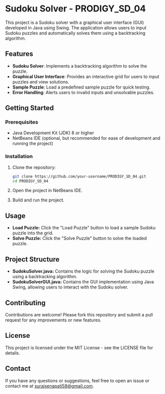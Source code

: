 # Sudoku Solver - PRODIGY_SD_04

This project is a Sudoku solver with a graphical user interface (GUI) developed in Java using Swing. The application allows users to input Sudoku puzzles and automatically solves them using a backtracking algorithm.

## Features

- **Sudoku Solver**: Implements a backtracking algorithm to solve the puzzle.
- **Graphical User Interface**: Provides an interactive grid for users to input puzzles and view solutions.
- **Sample Puzzle**: Load a predefined sample puzzle for quick testing.
- **Error Handling**: Alerts users to invalid inputs and unsolvable puzzles.

## Getting Started

### Prerequisites

- Java Development Kit (JDK) 8 or higher
- NetBeans IDE (optional, but recommended for ease of development and running the project)

### Installation

1. Clone the repository:

   ```bash
   git clone https://github.com/your-username/PRODIGY_SD_04.git
   cd PRODIGY_SD_04
2. Open the project in NetBeans IDE.

3. Build and run the project.

## Usage

- **Load Puzzle:** Click the "Load Puzzle" button to load a sample Sudoku puzzle into the grid.
- **Solve Puzzle:** Click the "Solve Puzzle" button to solve the loaded puzzle.

## Project Structure

- **SudokuSolver.java:** Contains the logic for solving the Sudoku puzzle using a backtracking algorithm.
- **SudokuSolverGUI.java:** Contains the GUI implementation using Java Swing, allowing users to interact with the Sudoku solver.


## Contributing

Contributions are welcome! Please fork this repository and submit a pull request for any improvements or new features.

## License

This project is licensed under the MIT License - see the LICENSE file for details.

## Contact

If you have any questions or suggestions, feel free to open an issue or contact me at surajsenapati58@gmail.com.
